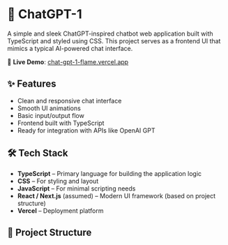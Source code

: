 # 💬 ChatGPT-1

A simple and sleek ChatGPT-inspired chatbot web application built with TypeScript and styled using CSS. This project serves as a frontend UI that mimics a typical AI-powered chat interface.

🚀 **Live Demo**: [chat-gpt-1-flame.vercel.app](https://chat-gpt-1-flame.vercel.app)

## ✨ Features

- Clean and responsive chat interface
- Smooth UI animations
- Basic input/output flow
- Frontend built with TypeScript
- Ready for integration with APIs like OpenAI GPT

## 🛠️ Tech Stack

- **TypeScript** – Primary language for building the application logic
- **CSS** – For styling and layout
- **JavaScript** – For minimal scripting needs
- **React / Next.js** (assumed) – Modern UI framework (based on project structure)
- **Vercel** – Deployment platform

## 📁 Project Structure

